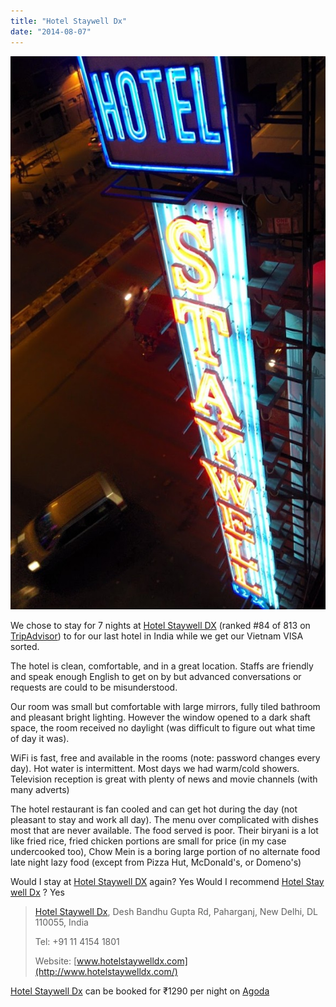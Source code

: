 ```yaml
---
title: "Hotel Staywell Dx"
date: "2014-08-07"
---
```


![](images/IMG_20140730_210244-583x1024.jpg)

We chose to stay for 7 nights at [Hotel Staywell DX](http://www.agoda.com/hotel-staywell-dx/hotel/new-delhi-and-ncr-in.html?cid=1649959) (ranked #84 of 813 on [TripAdvisor](http://www.tripadvisor.co.uk/Hotel_Review-g304551-d4154210-Reviews-Hotel_Staywell_Dx-New_Delhi_National_Capital_Territory_of_Delhi.html)) to for our last hotel in India while we get our Vietnam VISA sorted.

The hotel is clean, comfortable, and in a great location. Staffs are friendly and speak enough English to get on by but advanced conversations or requests are could to be misunderstood.

Our room was small but comfortable with large mirrors, fully tiled bathroom and pleasant bright lighting. However the window opened to a dark shaft space, the room received no daylight (was difficult to figure out what time of day it was).

WiFi is fast, free and available in the rooms (note: password changes every day). Hot water is intermittent. Most days we had warm/cold showers. Television reception is great with plenty of news and movie channels (with many adverts)

The hotel restaurant is fan cooled and can get hot during the day (not pleasant to stay and work all day). The menu over complicated with dishes most that are never available. The food served is poor. Their biryani is a lot like fried rice, fried chicken portions are small for price (in my case undercooked too), Chow Mein is a boring large portion of no alternate food late night lazy food (except from Pizza Hut, McDonald's, or Domeno's)

Would I stay at [Hotel Staywell DX](http://www.agoda.com/hotel-staywell-dx/hotel/new-delhi-and-ncr-in.html?cid=1649959) again? Yes Would I recommend [Hotel Stay well Dx](http://www.agoda.com/hotel-staywell-dx/hotel/new-delhi-and-ncr-in.html?cid=1649959) ? Yes

> [Hotel Staywell Dx](http://www.agoda.com/hotel-staywell-dx/hotel/new-delhi-and-ncr-in.html?cid=1649959), Desh Bandhu Gupta Rd, Paharganj, New Delhi, DL 110055, India
> 
> Tel: +91 11 4154 1801
> 
> Website: [www.hotelstaywelldx.com](http://www.hotelstaywelldx.com/)

[Hotel Staywell Dx](http://www.agoda.com/hotel-staywell-dx/hotel/new-delhi-and-ncr-in.html?cid=1649959) can be booked for ₹1290 per night on [Agoda](http://www.agoda.com/hotel-staywell-dx/hotel/new-delhi-and-ncr-in.html?cid=1649959)
